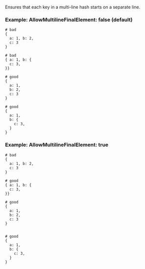 Ensures that each key in a multi-line hash
starts on a separate line.

### Example: AllowMultilineFinalElement: false (default)

    # bad
    {
      a: 1, b: 2,
      c: 3
    }

    # bad
    { a: 1, b: {
      c: 3,
    }}

    # good
    {
      a: 1,
      b: 2,
      c: 3
    }

    # good
    {
      a: 1,
      b: {
        c: 3,
      }
    }

### Example: AllowMultilineFinalElement: true

    # bad
    {
      a: 1, b: 2,
      c: 3
    }

    # good
    { a: 1, b: {
      c: 3,
    }}

    # good
    {
      a: 1,
      b: 2,
      c: 3
    }


    # good
    {
      a: 1,
      b: {
        c: 3,
      }
    }